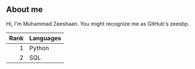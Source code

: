 ## About me

Hi, I'm Muhammad Zeeshaan. You might recognize me as GitHub's zeesbp.

| Rank | Languages |
|-----:|-----------|
|     1| Python    |
|     2| SQL       |
